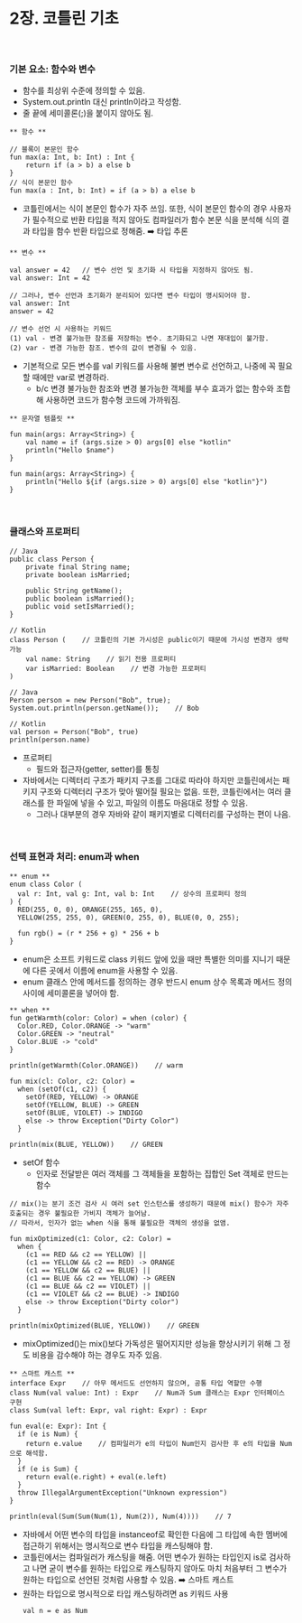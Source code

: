 # **2장. 코틀린 기초**

<br>

### **기본 요소: 함수와 변수**

- 함수를 최상위 수준에 정의할 수 있음.
- System.out.println 대신 println이라고 작성함.
- 줄 끝에 세미콜론(;)을 붙이지 않아도 됨.

```
** 함수 **

// 블록이 본문인 함수
fun max(a: Int, b: Int) : Int {
    return if (a > b) a else b
}
// 식이 본문인 함수
fun max(a : Int, b: Int) = if (a > b) a else b
```

- 코틀린에서는 식이 본문인 함수가 자주 쓰임. 또한, 식이 본문인 함수의 경우 사용자가 필수적으로 반환 타입을 적지 않아도 컴파일러가 함수 본문 식을 분석해 식의 결과 타입을 함수 반환 타입으로 정해줌. ➡️ 타입 추론

```
** 변수 **

val answer = 42   // 변수 선언 및 초기화 시 타입을 지정하지 않아도 됨.
val answer: Int = 42

// 그러나, 변수 선언과 초기화가 분리되어 있다면 변수 타입이 명시되어야 함.
val answer: Int
answer = 42

// 변수 선언 시 사용하는 키워드
(1) val - 변경 불가능한 참조를 저장하는 변수. 초기화되고 나면 재대입이 불가함.
(2) var - 변경 가능한 참조. 변수의 값이 변경될 수 있음.
```

- 기본적으로 모든 변수를 val 키워드를 사용해 불변 변수로 선언하고, 나중에 꼭 필요할 때에만 var로 변경하라.
  - b/c 변경 불가능한 참조와 변경 불가능한 객체를 부수 효과가 없는 함수와 조합해 사용하면 코드가 함수형 코드에 가까워짐.

```
** 문자열 템플릿 **

fun main(args: Array<String>) {
    val name = if (args.size > 0) args[0] else "kotlin"
    println("Hello $name")
}

fun main(args: Array<String>) {
    println("Hello ${if (args.size > 0) args[0] else "kotlin"}")
}
```

<br>

### **클래스와 프로퍼티**

```
// Java
public class Person {
    private final String name;
    private boolean isMarried;

    public String getName();
    public boolean isMarried();
    public void setIsMarried();
}

// Kotlin
class Person (    // 코틀린의 기본 가시성은 public이기 때문에 가시성 변경자 생략 가능
    val name: String    // 읽기 전용 프로퍼티
    var isMarried: Boolean    // 변경 가능한 프로퍼티
)

// Java
Person person = new Person("Bob", true);
System.out.println(person.getName());    // Bob

// Kotlin
val person = Person("Bob", true)
println(person.name)
```

- 프로퍼티
  - 필드와 접근자(getter, setter)를 통칭
- 자바에서는 디렉터리 구조가 패키지 구조를 그대로 따라야 하지만 코틀린에서는 패키지 구조와 디렉터리 구조가 맞아 떨어질 필요는 없음. 또한, 코틀린에서는 여러 클래스를 한 파일에 넣을 수 있고, 파일의 이름도 마음대로 정할 수 있음.
  - 그러나 대부분의 경우 자바와 같이 패키지별로 디렉터리를 구성하는 편이 나음.

<br>

### **선택 표현과 처리: enum과 when**

```
** enum **
enum class Color (
  val r: Int, val g: Int, val b: Int    // 상수의 프로퍼티 정의
) {
  RED(255, 0, 0), ORANGE(255, 165, 0),
  YELLOW(255, 255, 0), GREEN(0, 255, 0), BLUE(0, 0, 255);

  fun rgb() = (r * 256 + g) * 256 + b
}
```

- enum은 소프트 키워드로 class 키워드 앞에 있을 때만 특별한 의미를 지니기 때문에 다른 곳에서 이름에 enum을 사용할 수 있음.
- enum 클래스 안에 메서드를 정의하는 경우 반드시 enum 상수 목록과 메서드 정의 사이에 세미콜론을 넣어야 함.

```
** when **
fun getWarmth(color: Color) = when (color) {
  Color.RED, Color.ORANGE -> "warm"
  Color.GREEN -> "neutral"
  Color.BLUE -> "cold"
}

println(getWarmth(Color.ORANGE))    // warm

fun mix(cl: Color, c2: Color) =
  when (setOf(c1, c2)) {
    setOf(RED, YELLOW) -> ORANGE
    setOf(YELLOW, BLUE) -> GREEN
    setOf(BLUE, VIOLET) -> INDIGO
    else -> throw Exception("Dirty Color")
  }

println(mix(BLUE, YELLOW))    // GREEN
```

- setOf 함수
  - 인자로 전달받은 여러 객체를 그 객체들을 포함하는 집합인 Set 객체로 만드는 함수

```
// mix()는 분기 조건 검사 시 여러 set 인스턴스를 생성하기 때문에 mix() 함수가 자주 호출되는 경우 불필요한 가비지 객체가 늘어남.
// 따라서, 인자가 없는 when 식을 통해 불필요한 객체의 생성을 없앰.

fun mixOptimized(c1: Color, c2: Color) =
  when {
    (c1 == RED && c2 == YELLOW) ||
    (c1 == YELLOW && c2 == RED) -> ORANGE
    (c1 == YELLOW && c2 == BLUE) ||
    (c1 == BLUE && c2 == YELLOW) -> GREEN
    (c1 == BLUE && c2 == VIOLET) ||
    (c1 == VIOLET && c2 == BLUE) -> INDIGO
    else -> throw Exception("Dirty color")
  }

println(mixOptimized(BLUE, YELLOW))    // GREEN
```

- mixOptimized()는 mix()보다 가독성은 떨어지지만 성능을 향상시키기 위해 그 정도 비용을 감수해야 하는 경우도 자주 있음.

```
** 스마트 캐스트 **
interface Expr    // 아무 메서드도 선언하지 않으며, 공통 타입 역할만 수행
class Num(val value: Int) : Expr    // Num과 Sum 클래스는 Expr 인터페이스 구현
class Sum(val left: Expr, val right: Expr) : Expr

fun eval(e: Expr): Int {
  if (e is Num) {
    return e.value    // 컴파일러가 e의 타입이 Num인지 검사한 후 e의 타입을 Num으로 해석함.
  }
  if (e is Sum) {
    return eval(e.right) + eval(e.left)
  }
  throw IllegalArgumentException("Unknown expression")
}

println(eval(Sum(Sum(Num(1), Num(2)), Num(4))))    // 7
```

- 자바에서 어떤 변수의 타입을 instanceof로 확인한 다음에 그 타입에 속한 멤버에 접근하기 위해서는 명시적으로 변수 타입을 캐스팅해야 함.
- 코틀린에서는 컴파일러가 캐스팅을 해줌. 어떤 변수가 원하는 타입인지 is로 검사하고 나면 굳이 변수를 원하는 타입으로 캐스팅하지 않아도 마치 처음부터 그 변수가 원하는 타입으로 선언된 것처럼 사용할 수 있음. ➡️ 스마트 캐스트
- 원하는 타입으로 명시적으로 타입 캐스팅하려면 as 키워드 사용
  ```
  val n = e as Num
  ```
